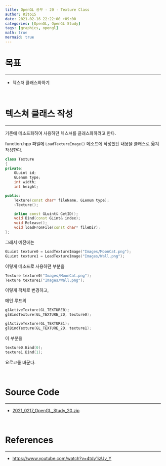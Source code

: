```yaml
---
title: OpenGL 공부 - 20 - Texture Class
author: Rito15
date: 2021-02-16 22:22:00 +09:00
categories: [OpenGL, OpenGL Study]
tags: [graphics, opengl]
math: true
mermaid: true
---
```


# 목표
---
- 텍스쳐 클래스화하기

<br>

# 텍스쳐 클래스 작성
---

기존에 메소드화하여 사용하던 텍스쳐를 클래스화하려고 한다.

function.hpp 파일에 `LoadTextureImage()` 메소드에 작성했던 내용을 클래스로 옮겨 작성한다.

```cpp
class Texture
{
private:
    GLuint id;
    GLenum type;
    int width;
    int height;

public:
    Texture(const char* fileName, GLenum type);
    ~Texture();

    inline const GLuint& GetID();
    void Bind(const GLint& index);
    void Release();
    void loadFromFile(const char* fileDir);
};
```

그래서 예전에는

```cpp
GLuint texture0 = LoadTextureImage("Images/MoonCat.png");
GLuint texture1 = LoadTextureImage("Images/Wall.png");
```

이렇게 메소드로 사용하던 부분을

```cpp
Texture texture0("Images/MoonCat.png");
Texture texture1("Images/Wall.png");
```

이렇게 객체로 변경하고,

메인 루프의

```cpp
glActiveTexture(GL_TEXTURE0);
glBindTexture(GL_TEXTURE_2D, texture0);

glActiveTexture(GL_TEXTURE1);
glBindTexture(GL_TEXTURE_2D, texture1);
```

이 부분을

```cpp
texture0.Bind(0);
texture1.Bind(1);
```

요로코롬 바꾼다.

<br>

# Source Code
---

- [2021_0217_OpenGL_Study_20.zip](https://github.com/rito15/Images/files/5990171/2021_0217_OpenGL_Study_20.zip)

<br>

# References
---
- <https://www.youtube.com/watch?v=4tdy1izUv_Y>
